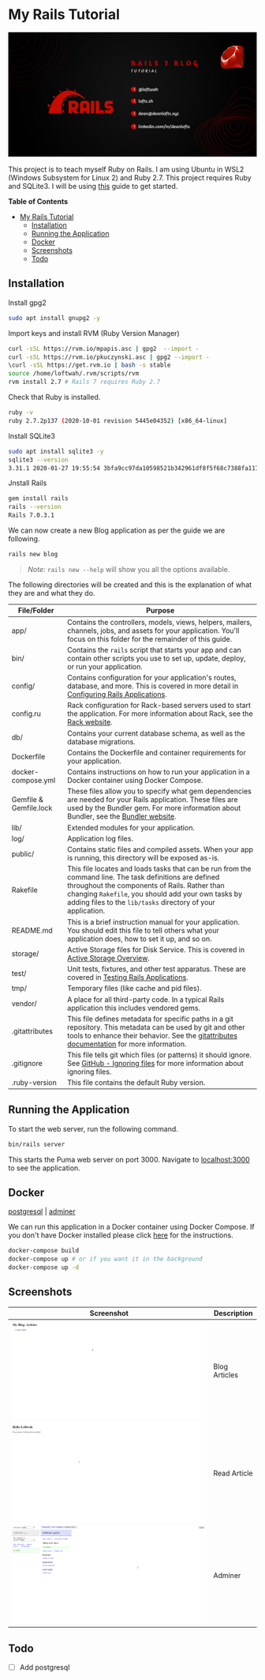 # My Rails Tutorial

![Rails 7 Blog](assets/rails7blog.png)

This project is to teach myself Ruby on Rails. I am using Ubuntu in WSL2 (Windows Subsystem for Linux 2) and Ruby 2.7. This project requires Ruby and SQLite3. I will be using [this](https://guides.rubyonrails.org/getting_started.html) guide to get started.

<!-- START doctoc generated TOC please keep comment here to allow auto update -->
<!-- DON'T EDIT THIS SECTION, INSTEAD RE-RUN doctoc TO UPDATE -->
**Table of Contents**

- [My Rails Tutorial](#my-rails-tutorial)
  - [Installation](#installation)
  - [Running the Application](#running-the-application)
  - [Docker](#docker)
  - [Screenshots](#screenshots)
  - [Todo](#todo)

<!-- END doctoc generated TOC please keep comment here to allow auto update -->

## Installation

Install gpg2

```bash
sudo apt install gnupg2 -y
```

Import keys and install RVM (Ruby Version Manager)

```bash
curl -sSL https://rvm.io/mpapis.asc | gpg2  --import -
curl -sSL https://rvm.io/pkuczynski.asc | gpg2 --import -
\curl -sSL https://get.rvm.io | bash -s stable
source /home/loftwah/.rvm/scripts/rvm
rvm install 2.7 # Rails 7 requires Ruby 2.7
```

Check that Ruby is installed.

```bash
ruby -v        
ruby 2.7.2p137 (2020-10-01 revision 5445e04352) [x86_64-linux]
```

Install SQLite3

```bash
sudo apt install sqlite3 -y
sqlite3 --version
3.31.1 2020-01-27 19:55:54 3bfa9cc97da10598521b342961df8f5f68c7388fa117345eeb516eaa837balt1
```

Jnstall Rails

```bash
gem install rails
rails --version
Rails 7.0.3.1
```

We can now create a new Blog application as per the guide we are following.

```bash
rails new blog
```

> *Note:* `rails new --help` will show you all the options available.

The following directories will be created and this is the explanation of what they are and what they do.

| File/Folder | Purpose |
| ------------ | ------- |
| app/ | Contains the controllers, models, views, helpers, mailers, channels, jobs, and assets for your application. You'll focus on this folder for the remainder of this guide. |
| bin/ | Contains the `rails` script that starts your app and can contain other scripts you use to set up, update, deploy, or run your application. | 
| config/ | Contains configuration for your application's routes, database, and more. This is covered in more detail in [Configuring Rails Applications](https://guides.rubyonrails.org/configuring.html). |
| config.ru | Rack configuration for Rack-based servers used to start the application. For more information about Rack, see the [Rack website](https://rack.github.io/). |
| db/ | Contains your current database schema, as well as the database migrations. |
| Dockerfile | Contains the Dockerfile and container requirements for your application. |
| docker-compose.yml | Contains instructions on how to run your application in a Docker container using Docker Compose. |
| Gemfile & Gemfile.lock | These files allow you to specify what gem dependencies are needed for your Rails application. These files are used by the Bundler gem. For more information about Bundler, see the [Bundler website](https://bundler.io). |
| lib/ | Extended modules for your application. |
| log/ | Application log files. |
| public/ | Contains static files and compiled assets. When your app is running, this directory will be exposed as-is. |
| Rakefile | This file locates and loads tasks that can be run from the command line. The task definitions are defined throughout the components of Rails. Rather than changing `Rakefile`, you should add your own tasks by adding files to the `lib/tasks` directory of your application. |
| README.md | This is a brief instruction manual for your application. You should edit this file to tell others what your application does, how to set it up, and so on. |
| storage/ | Active Storage files for Disk Service. This is covered in [Active Storage Overview](https://guides.rubyonrails.org/active_storage_overview.html). |
| test/ | Unit tests, fixtures, and other test apparatus. These are covered in [Testing Rails Applications](https://guides.rubyonrails.org/testing.html). |
| tmp/ | Temporary files (like cache and pid files). |
| vendor/ | A place for all third-party code. In a typical Rails application this includes vendored gems. |
| .gitattributes | This file defines metadata for specific paths in a git repository. This metadata can be used by git and other tools to enhance their behavior. See the [gitattributes documentation](https://git-scm.com/docs/gitattributes) for more information. |
| .gitignore | This file tells git which files (or patterns) it should ignore. See [GitHub - Ignoring files](https://help.github.com/articles/ignoring-files) for more information about ignoring files. |
| .ruby-version | This file contains the default Ruby version. |

## Running the Application

To start the web server, run the following command.

```bash
bin/rails server
```

This starts the Puma web server on port 3000. Navigate to [localhost:3000](http://localhost:3000) to see the application.

## Docker

[postgresql](https://hub.docker.com/_/postgres/) | [adminer](https://hub.docker.com/_/adminer/)

We can run this application in a Docker container using Docker Compose. If you don't have Docker installed please click [here](https://docs.docker.com/get-docker/) for the instructions.

```bash
docker-compose build
docker-compose up # or if you want it in the background
docker-compose up -d
```

## Screenshots

| Screenshot | Description |
| ---------- | ----------- |
| ![Rails 7 Blog](assets/blog-articles.png) | Blog Articles |
| ![Rails 7 Blog](assets/read-article.png) | Read Article |
| ![Rails 7 Blog](assets/adminer.png) | Adminer |

## Todo

- [ ] Add postgresql

